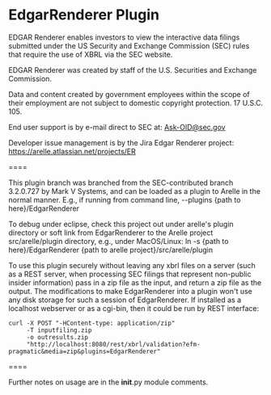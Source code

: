 # EdgarRenderer Plugin
EDGAR Renderer enables investors to view the interactive data filings submitted under the US Security and Exchange Commission (SEC) rules that require the use of XBRL via the SEC website. 

EDGAR Renderer was created by staff of the U.S. Securities and Exchange Commission.

Data and content created by government employees within the scope of their employment are not subject to domestic copyright protection. 17 U.S.C. 105.

End user support is by e-mail direct to SEC at: Ask-OID@sec.gov

Developer issue management is by the Jira Edgar Renderer project: https://arelle.atlassian.net/projects/ER

====

This plugin branch was branched from the SEC-contributed branch 3.2.0.727 by Mark V Systems, and can be loaded as a plugin to Arelle in the normal manner.  E.g., if running from command line, --plugins  {path to here}/EdgarRenderer

To debug under eclipse, check this project out under arelle's plugin directory or soft link from EdgarRenderer to the Arelle project src/arelle/plugin directory, e.g., under MacOS/Linux:
    ln -s {path to here}/EdgarRenderer {path to arelle project}/src/arelle/plugin
    
To use this plugin securely without leaving any xbrl files on a server (such as a REST server, when processing SEC filings that represent non-public insider information) pass in a zip file as the input, and return a zip file as the output.  The modifications to make EdgarRenderer into a plugin won't use any disk storage for such a session of EdgarRenderer.  If installed as a localhost webserver or as a cgi-bin, then it could be run by REST interface:

    curl -X POST "-HContent-type: application/zip" 
         -T inputfiling.zip 
         -o outresults.zip 
         "http://localhost:8080/rest/xbrl/validation?efm-pragmatic&media=zip&plugins=EdgarRenderer"


====

Further notes on usage are in the __init__.py module comments.
